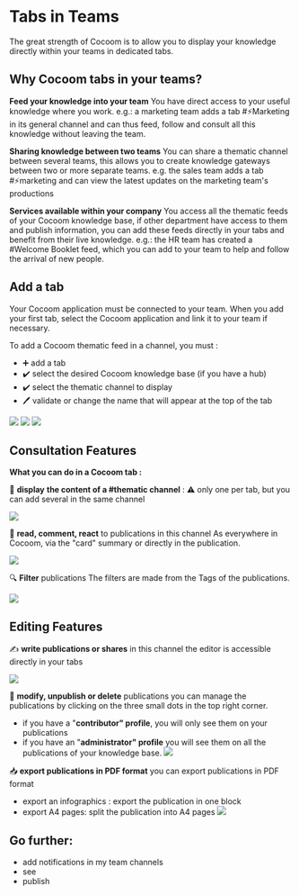 # Tabs in Teams

The great strength of Cocoom is to allow you to display your knowledge directly within your teams in dedicated tabs.



## Why Cocoom tabs in your teams?

**Feed your knowledge into your team**
You have direct access to your useful knowledge where you work.
e.g.: a marketing team adds a tab #⚡️Marketing in its general channel and can thus feed, follow and consult all this knowledge without leaving the team.

**Sharing knowledge between two teams**
You can share a thematic channel between several teams, this allows you to create knowledge gateways between two or more separate teams.
e.g. the sales team adds a tab #⚡️marketing and can view the latest updates on the marketing team's productions

**Services available within your company**
You access all the thematic feeds of your Cocoom knowledge base, if other department have access to them and publish information, you can add these feeds directly in your tabs and benefit from their live knowledge.
e.g.: the HR team has created a #Welcome Booklet feed, which you can add to your team to help and follow the arrival of new people.



## Add a tab

Your Cocoom application must be connected to your team. When you add your first tab, select the Cocoom application and link it to your team if necessary.

To add a Cocoom thematic feed in a channel, you must :


- ➕ add a tab
- ✔️ select the desired Cocoom knowledge base (if you have a hub)
- ✔️ select the thematic channel to display
- 🖊 validate or change the name that will appear at the top of the tab


![](https://paper-attachments.dropbox.com/s_7F7A3359C2CD338E406B61ED65EB5E366D14EF38656A28063F3537339E3F78F4_1589011083036_Plan+de+travail+30cocoom-guides_EN.png)
![](https://paper-attachments.dropbox.com/s_7F7A3359C2CD338E406B61ED65EB5E366D14EF38656A28063F3537339E3F78F4_1589011083041_Plan+de+travail+31cocoom-guides_EN.png)
![](https://paper-attachments.dropbox.com/s_7F7A3359C2CD338E406B61ED65EB5E366D14EF38656A28063F3537339E3F78F4_1589011083047_Plan+de+travail+32cocoom-guides_EN.png)



## Consultation Features

**What you can do in a Cocoom tab :**

📌 **display** **the content of a #thematic channel** :
⚠️ only one per tab, but you can add several in the same channel

![](https://paper-attachments.dropbox.com/s_7F7A3359C2CD338E406B61ED65EB5E366D14EF38656A28063F3537339E3F78F4_1589012136391_Plan+de+travail+29cocoom-guides_EN.png)


👀 **read, comment, react** to publications in this channel
As everywhere in Cocoom, via the "card" summary or directly in the publication.

![](https://paper-attachments.dropbox.com/s_7F7A3359C2CD338E406B61ED65EB5E366D14EF38656A28063F3537339E3F78F4_1589012177603_Plan+de+travail+34cocoom-guides_EN.png)


🔍 **Filter** publications
The filters are made from the Tags of the publications.

![](https://paper-attachments.dropbox.com/s_7F7A3359C2CD338E406B61ED65EB5E366D14EF38656A28063F3537339E3F78F4_1589012218968_Plan+de+travail+36cocoom-guides_EN.png)



## Editing Features

✍️ **write publications or shares** in this channel
the editor is accessible directly in your tabs

![](https://paper-attachments.dropbox.com/s_7F7A3359C2CD338E406B61ED65EB5E366D14EF38656A28063F3537339E3F78F4_1589012253608_Plan+de+travail+33cocoom-guides_EN.png)


👨 **modify, unpublish or delete** publications
you can manage the publications by clicking on the three small dots in the top right corner.

- if you have a "**contributor" profile**, you will only see them on your publications
- if you have an "**administrator" profile** you will see them on all the publications of your knowledge base.
![](https://paper-attachments.dropbox.com/s_7F7A3359C2CD338E406B61ED65EB5E366D14EF38656A28063F3537339E3F78F4_1589012300157_Plan+de+travail+27cocoom-guides_EN.png)


📥 **export publications in PDF format**
you can export publications in PDF format

- export an infographics : export the publication in one block
- export A4 pages: split the publication into A4 pages
![](https://paper-attachments.dropbox.com/s_7F7A3359C2CD338E406B61ED65EB5E366D14EF38656A28063F3537339E3F78F4_1589012332848_Plan+de+travail+28cocoom-guides_EN.png)




## Go further:
- add notifications in my team channels
- see
- publish

